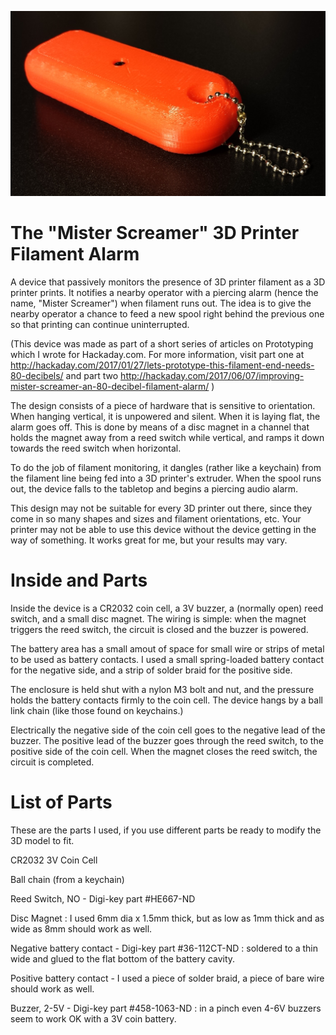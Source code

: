 ![Mister Screamer Filament Alarm](https://github.com/DPHAD/Mister-Screamer-Filament-Alarm/blob/master/Mister%20Screamer%20V2.jpg)

# The "Mister Screamer" 3D Printer Filament Alarm
A device that passively monitors the presence of 3D printer filament as a 3D printer prints.  It notifies a nearby operator with a piercing alarm (hence the name, "Mister Screamer") when filament runs out.  The idea is to give the nearby operator a chance to feed a new spool right behind the previous one so that printing can continue uninterrupted.

(This device was made as part of a short series of articles on Prototyping which I wrote for Hackaday.com. For more information, visit part one at http://hackaday.com/2017/01/27/lets-prototype-this-filament-end-needs-80-decibels/ and part two http://hackaday.com/2017/06/07/improving-mister-screamer-an-80-decibel-filament-alarm/ )

The design consists of a piece of hardware that is sensitive to orientation. When hanging vertical, it is unpowered and silent. When it is laying flat, the alarm goes off. This is done by means of a disc magnet in a channel that holds the magnet away from a reed switch while vertical, and ramps it down towards the reed switch when horizontal.

To do the job of filament monitoring, it dangles (rather like a keychain) from the filament line being fed into a 3D printer's extruder. When the spool runs out, the device falls to the tabletop and begins a piercing audio alarm.

This design may not be suitable for every 3D printer out there, since they come in so many shapes and sizes and filament orientations, etc. Your printer may not be able to use this device without the device getting in the way of something. It works great for me, but your results may vary.

# Inside and Parts
Inside the device is a CR2032 coin cell, a 3V buzzer, a (normally open) reed switch, and a small disc magnet. The wiring is simple: when the magnet triggers the reed switch, the circuit is closed and the buzzer is powered.

The battery area has a small amout of space for small wire or strips of metal to be used as battery contacts. I used a small spring-loaded battery contact for the negative side, and a strip of solder braid for the positive side.

The enclosure is held shut with a nylon M3 bolt and nut, and the pressure holds the battery contacts firmly to the coin cell. The device hangs by a ball link chain (like those found on keychains.)

Electrically the negative side of the coin cell goes to the negative lead of the buzzer. The positive lead of the buzzer goes through the reed switch, to the positive side of the coin cell.  When the magnet closes the reed switch, the circuit is completed.

# List of Parts
These are the parts I used, if you use different parts be ready to modify the 3D model to fit.

CR2032 3V Coin Cell

Ball chain (from a keychain)

Reed Switch, NO - Digi-key part #HE667-ND 

Disc Magnet : I used 6mm dia x 1.5mm thick, but as low as 1mm thick and as wide as 8mm should work as well.

Negative battery contact - Digi-key part #36-112CT-ND : soldered to a thin wide and glued to the flat bottom of the battery cavity.

Positive battery contact - I used a piece of solder braid, a piece of bare wire should work as well.

Buzzer, 2-5V - Digi-key part #458-1063-ND : in a pinch even 4-6V buzzers seem to work OK with a 3V coin battery.
